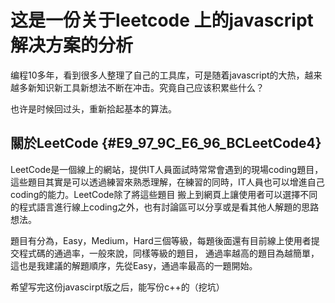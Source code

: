 # 这是一份关于leetcode 上的javascript 解决方案的分析

编程10多年，看到很多人整理了自己的工具库，可是随着javascript的大热，越来越多新知识新工具新想法不断在冲击。究竟自己应该积累些什么？

也许是时候回过头，重新拾起基本的算法。

## 關於LeetCode {#E9_97_9C_E6_96_BCLeetCode4}

LeetCode是一個線上的網站，提供IT人員面試時常常會遇到的現場coding題目， 這些題目其實是可以透過練習來熟悉理解，在練習的同時，IT人員也可以增進自己coding的能力。LeetCode除了將這些題目 搬上到網頁上讓使用者可以選擇不同的程式語言進行線上coding之外，也有討論區可以分享或是看其他人解題的思路想法。

題目有分為，Easy，Medium，Hard三個等級，每題後面還有目前線上使用者提交程式碼的通過率，一般來說，同樣等級的題目， 通過率越高的題目為越簡單，這也是我建議的解題順序，先從Easy，通過率最高的一題開始。

希望写完这份javascirpt版之后，能写份c++的（挖坑）

